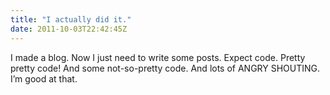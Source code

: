 ```yaml
---
title: "I actually did it."
date: 2011-10-03T22:42:45Z
---
```


I made a blog. Now I just need to write some posts. Expect code. Pretty
pretty code! And some not-so-pretty code. And lots of ANGRY SHOUTING.
I’m good at that.

